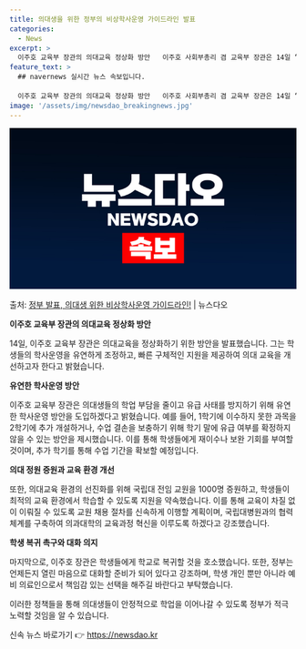 ```yaml
---
title: 의대생을 위한 정부의 비상학사운영 가이드라인 발표
categories:
  - News
excerpt: >
  이주호 교육부 장관의 의대교육 정상화 방안   이주호 사회부총리 겸 교육부 장관은 14일 “정부는 학생들이 …
feature_text: >
  ## navernews 실시간 뉴스 속보입니다.

  이주호 교육부 장관의 의대교육 정상화 방안   이주호 사회부총리 겸 교육부 장관은 14일 “정부는 학생들이 …
image: '/assets/img/newsdao_breakingnews.jpg'
---
```


![뉴스다오 속보](/assets/img/newsdao_breakingnews.jpg)

<p>출처: <a href="https://newsdao.kr/4253" rel="dofollow">정부 발표, 의대생 위한 비상학사운영 가이드라인!</a> | 뉴스다오</p>

**이주호 교육부 장관의 의대교육 정상화 방안**

14일, 이주호 교육부 장관은 의대교육을 정상화하기 위한 방안을 발표했습니다. 그는 학생들의 학사운영을 유연하게 조정하고, 빠른 구체적인 지원을 제공하여 의대 교육을 개선하고자 한다고 밝혔습니다.

**유연한 학사운영 방안**

이주호 교육부 장관은 의대생들의 학업 부담을 줄이고 유급 사태를 방지하기 위해 유연한 학사운영 방안을 도입하겠다고 밝혔습니다. 예를 들어, 1학기에 이수하지 못한 과목을 2학기에 추가 개설하거나, 수업 결손을 보충하기 위해 학기 말에 유급 여부를 확정하지 않을 수 있는 방안을 제시했습니다. 이를 통해 학생들에게 재이수나 보완 기회를 부여할 것이며, 추가 학기를 통해 수업 기간을 확보할 예정입니다.

**의대 정원 증원과 교육 환경 개선**

또한, 의대교육 환경의 선진화를 위해 국립대 전임 교원을 1000명 증원하고, 학생들이 최적의 교육 환경에서 학습할 수 있도록 지원을 약속했습니다. 이를 통해 교육이 차질 없이 이뤄질 수 있도록 교원 채용 절차를 신속하게 이행할 계획이며, 국립대병원과의 협력 체계를 구축하여 의과대학의 교육과정 혁신을 이루도록 하겠다고 강조했습니다.

**학생 복귀 촉구와 대화 의지**

마지막으로, 이주호 장관은 학생들에게 학교로 복귀할 것을 호소했습니다. 또한, 정부는 언제든지 열린 마음으로 대화할 준비가 되어 있다고 강조하며, 학생 개인 뿐만 아니라 예비 의료인으로서 책임감 있는 선택을 해주길 바란다고 부탁했습니다.

이러한 정책들을 통해 의대생들이 안정적으로 학업을 이어나갈 수 있도록 정부가 적극 노력할 것임을 알 수 있습니다. 

신속 뉴스 바로가기 👉 <a href="https://newsdao.kr" rel="dofollow">https://newsdao.kr</a>


